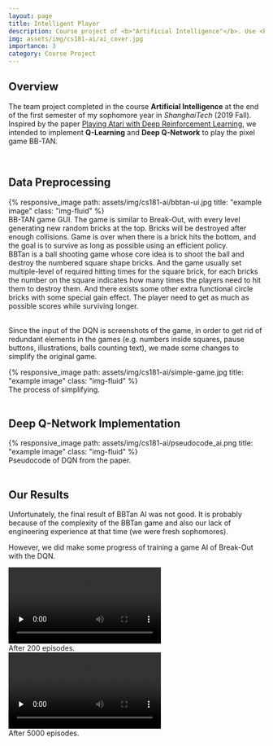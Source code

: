 ```yaml
---
layout: page
title: Intelligent Player
description: Course project of <b>"Artificial Intelligence"</b>. Use <b>Deep Q-learning Network</b> to train an AI Player.
img: assets/img/cs181-ai/ai_cover.jpg
importance: 3
category: Course Project
---
```


## Overview

The team project completed in the course **Artificial Intelligence** at the end of the first semester of my sophomore year in *ShanghaiTech* (2019 Fall). Inspired by the paper [Playing Atari with Deep Reinforcement Learning](https://arxiv.org/abs/1312.5602), we intended to implement **Q-Learning** and **Deep Q-Network** to play the pixel game BB-TAN. 

<br/>

## Data Preprocessing

<div class="row g-0">
        <div class="col-md-4">
          {% responsive_image path: assets/img/cs181-ai/bbtan-ui.jpg title: "example image" class: "img-fluid" %}
        </div>
        <div class="caption">
            BB-TAN game GUI. The game is similar to Break-Out, with every level generating new random bricks at the top. Bricks will be destroyed after enough collisions. Game is over when there is a brick hits the bottom, and the goal is to survive as long as possible using an efficient policy.
        </div>
        <div class="col-md-8">
        	BBTan is a ball shooting game whose core idea is to shoot the ball and destroy the numbered square shape bricks. And the game usually set multiple-level of required hitting times for the square brick, for each bricks the number on the square indicates how many times the players need to hit them to destroy them. And there exists some other extra functional circle bricks with some special gain effect. The player need to get as much as possible scores while surviving longer.
        </div>
</div>

<br/>

Since the input of the DQN is screenshots of the game, in order to get rid of redundant elements in the games (e.g. numbers inside squares, pause buttons, illustrations, balls counting text), we made some changes to simplify the original game.

<div class="row">
    <div class="col">
        {% responsive_image path: assets/img/cs181-ai/simple-game.jpg title: "example image" class: "img-fluid" %}
    </div>
</div>
<div class="caption">
    The process of simplifying.
</div>

<br/>

## Deep Q-Network Implementation

<div class="row">
    <div class="col">
        {% responsive_image path: assets/img/cs181-ai/pseudocode_ai.png title: "example image" class: "img-fluid" %}
    </div>
</div>
<div class="caption">
    Pseudocode of DQN from the paper.
</div>

<br/>



## Our Results

Unfortunately, the final result of BBTan AI was not good. It is probably because of the complexity of the BBTan game and also our lack of engineering experience at that time (we were fresh sophomores). 

However, we did make some progress of training a game AI of Break-Out with the DQN.

<div class="row">
    <div class="col">
        <video id="video" controls="" preload="none" >
        <source id="mp4" src="../assets/img/cs181-ai/200.mp4" type="video/mp4">
        </video>
        <div class="caption">
            After 200 episodes.
        </div>
    </div>
    <div class="col">
        <video id="video" controls="" preload="none" >
        <source id="mp4" src="../assets/img/cs181-ai/5000.mp4" type="video/mp4">
        </video>
        <div class="caption">
            After 5000 episodes.
        </div>
    </div>
</div>
